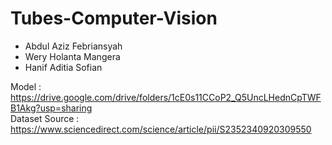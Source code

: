 # Tubes-Computer-Vision
- Abdul Aziz Febriansyah
- Wery Holanta Mangera
- Hanif Aditia Sofian

Model : https://drive.google.com/drive/folders/1cE0s11CCoP2_Q5UncLHednCpTWFB1Akg?usp=sharing <br>
Dataset Source : https://www.sciencedirect.com/science/article/pii/S2352340920309550
